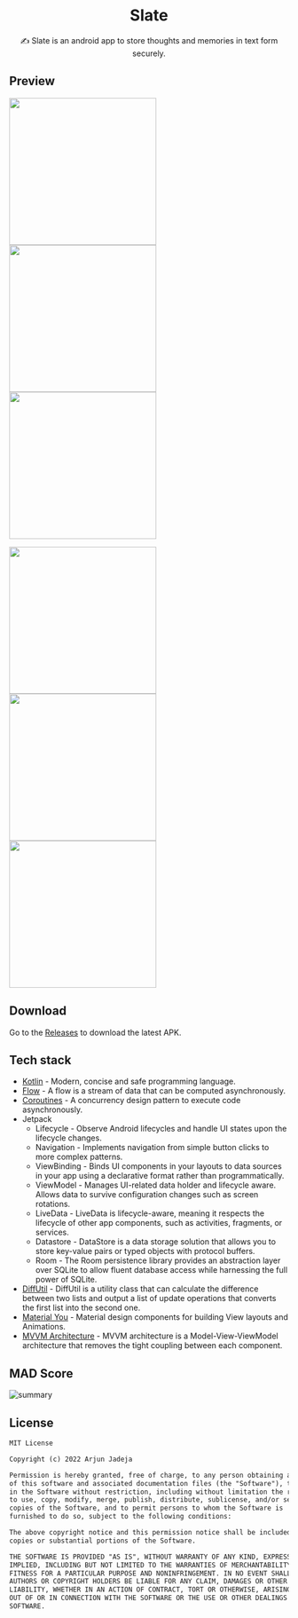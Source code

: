 <h1 align="center">Slate</h1>

<p align="center">  
✍️ Slate is an android app to store thoughts and memories in text form securely.
</p>

## Preview
<p float="left">
  <img src="assets/light_first.jpg" width="265" /> 
  <img src="assets/light_second.jpg" width="265" />
  <img src="assets/light_third.jpg" width="265" />
</p>

<p float="left">
  <img src="assets/dark_first.jpg" width="265" /> 
  <img src="assets/dark_second.jpg" width="265" />
  <img src="assets/dark_third.jpg" width="265" />
</p>

## Download
Go to the [Releases](https://github.com/ArjunJadeja/Slate/releases) to download the latest APK.

## Tech stack
- [Kotlin](https://kotlinlang.org/) - Modern, concise and safe programming language.
- [Flow](https://developer.android.com/kotlin/flow) - A flow is a stream of data that can be computed asynchronously.
- [Coroutines](https://developer.android.com/kotlin/coroutines?gclid=Cj0KCQjwxIOXBhCrARIsAL1QFCY67QzxA6Cz37o9j1oj1or45ioimGclfE1lR3eeMl3wbH8xQU8mvoQaAiMZEALw_wcB&gclsrc=aw.ds) - A concurrency design pattern to execute code asynchronously.
- Jetpack
  - Lifecycle - Observe Android lifecycles and handle UI states upon the lifecycle changes.
  - Navigation - Implements navigation from simple button clicks to more complex patterns.
  - ViewBinding - Binds UI components in your layouts to data sources in your app using a declarative format rather than programmatically.
  - ViewModel - Manages UI-related data holder and lifecycle aware. Allows data to survive configuration changes such as screen rotations.
  - LiveData - LiveData is lifecycle-aware, meaning it respects the lifecycle of other app components, such as activities, fragments, or services.
  - Datastore - DataStore is a data storage solution that allows you to store key-value pairs or typed objects with protocol buffers.
  - Room - The Room persistence library provides an abstraction layer over SQLite to allow fluent database access while harnessing the full power of SQLite.
- [DiffUtil](https://developer.android.com/reference/android/support/v7/util/DiffUtil) - DiffUtil is a utility class that can calculate the difference between two lists and output a list of update operations that converts the first list into the second one.
- [Material You](https://m3.material.io) - Material design components for building View layouts and Animations.
- [MVVM Architecture](https://developer.android.com/topic/architecture?gclid=Cj0KCQjwxIOXBhCrARIsAL1QFCYdinWTjLF0pkdfD6ZyjFwCOjjzX0m7l-tOgXWL-spDqHtFWLgNE80aAoi3EALw_wcB&gclsrc=aw.ds#recommended-app-arch) - MVVM architecture is a Model-View-ViewModel architecture that removes the tight coupling between each component.

## MAD Score
![summary](https://user-images.githubusercontent.com/81246797/181350240-6fad897a-a9ee-4f1c-a4ea-9517ac7d6320.png)

## License
```xml
MIT License

Copyright (c) 2022 Arjun Jadeja

Permission is hereby granted, free of charge, to any person obtaining a copy
of this software and associated documentation files (the "Software"), to deal
in the Software without restriction, including without limitation the rights
to use, copy, modify, merge, publish, distribute, sublicense, and/or sell
copies of the Software, and to permit persons to whom the Software is
furnished to do so, subject to the following conditions:

The above copyright notice and this permission notice shall be included in all
copies or substantial portions of the Software.

THE SOFTWARE IS PROVIDED "AS IS", WITHOUT WARRANTY OF ANY KIND, EXPRESS OR
IMPLIED, INCLUDING BUT NOT LIMITED TO THE WARRANTIES OF MERCHANTABILITY,
FITNESS FOR A PARTICULAR PURPOSE AND NONINFRINGEMENT. IN NO EVENT SHALL THE
AUTHORS OR COPYRIGHT HOLDERS BE LIABLE FOR ANY CLAIM, DAMAGES OR OTHER
LIABILITY, WHETHER IN AN ACTION OF CONTRACT, TORT OR OTHERWISE, ARISING FROM,
OUT OF OR IN CONNECTION WITH THE SOFTWARE OR THE USE OR OTHER DEALINGS IN THE
SOFTWARE.
```
